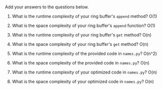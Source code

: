 Add your answers to the questions below.

1. What is the runtime complexity of your ring buffer's `append` method?
O(1)

2. What is the space complexity of your ring buffer's `append` function?
O(1)

3. What is the runtime complexity of your ring buffer's `get` method?
O(n)

4. What is the space complexity of your ring buffer's `get` method?
O(n)

5. What is the runtime complexity of the provided code in `names.py`?
O(n^2)

6. What is the space complexity of the provided code in `names.py`?
O(n)

7. What is the runtime complexity of your optimized code in `names.py`?
O(n)

8. What is the space complexity of your optimized code in `names.py`?
O(n)